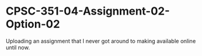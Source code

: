 # CPSC-351-04-Assignment-02-Option-02
Uploading an assignment that I never got around to making available online until now. 

